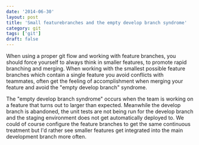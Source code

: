 ```yaml
---
date: '2014-06-30'
layout: post
title: 'Small featurebranches and the empty develop branch syndrome'
category: git
tags: ['git']
draft: false
---
```


When using a proper git flow and working with feature branches, you should force yourself to always think in smaller features, to promote rapid branching and merging. When working with the smallest possible feature branches which contain a single feature you avoid conflicts with teammates, often get the feeling of accomplishment when merging your feature and avoid the "empty develop branch" syndrome.

The "empty develop branch syndrome" occurs when the team is working on a feature that turns out to larger than expected. Meanwhile the develop branch is abandoned, the unit tests are not being run for the develop branch and the staging environment does not get automatically deployed to. We could of course configure the feature branches to get the same continuous treatment but I'd rather see smaller features get integrated into the main development branch more often.
